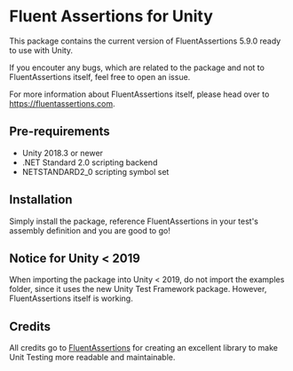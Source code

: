 # Fluent Assertions for Unity

This package contains the current version of FluentAssertions 5.9.0 ready to use with Unity.

If you encouter any bugs, which are related to the package and not to FluentAssertions itself, feel free to open an issue. 

For more information about FluentAssertions itself, please head over to https://fluentassertions.com.

## Pre-requirements

* Unity 2018.3 or newer
* .NET Standard 2.0 scripting backend
* NETSTANDARD2_0 scripting symbol set

## Installation
Simply install the package, reference FluentAssertions in your test's assembly definition and you are good to go!

## Notice for Unity < 2019
When importing the package into Unity < 2019, do not import the examples folder, since it uses the new Unity Test Framework package.
However, FluentAssertions itself is working.

## Credits

All credits go to [FluentAssertions](https://fluentassertions.com) for creating an excellent library to make Unit Testing more readable and maintainable.
